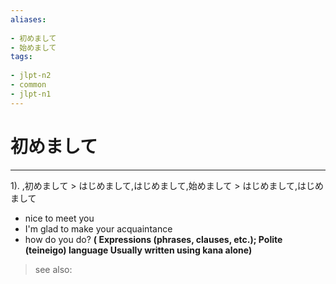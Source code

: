 ```yaml
---
aliases:
    
- 初めまして
- 始めまして
tags:
    
- jlpt-n2
- common
- jlpt-n1
---
```


# 初めまして
---
1).
,初めまして > はじめまして,はじめまして,始めまして > はじめまして,はじめまして

- nice to meet you
- I'm glad to make your acquaintance
- how do you do?
**( Expressions (phrases, clauses, etc.); Polite (teineigo) language Usually written using kana alone)**
> see also: 
            